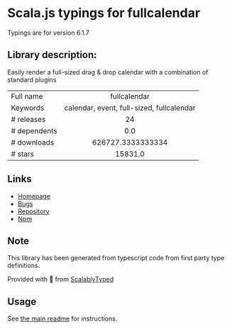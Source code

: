 
# Scala.js typings for fullcalendar

Typings are for version 6.1.7

## Library description:
Easily render a full-sized drag & drop calendar with a combination of standard plugins

|                    |                 |
| ------------------ | :-------------: |
| Full name          | fullcalendar |
| Keywords           | calendar, event, full-sized, fullcalendar |
| # releases         | 24 |
| # dependents       | 0.0 |
| # downloads        | 626727.3333333334 |
| # stars            | 15831.0 |

## Links
- [Homepage](https://fullcalendar.io/docs/initialize-globals)
- [Bugs](https://fullcalendar.io/reporting-bugs)
- [Repository](https://github.com/fullcalendar/fullcalendar)
- [Npm](https://www.npmjs.com/package/fullcalendar)
    


## Note
This library has been generated from typescript code from first party type definitions.

Provided with :purple_heart: from [ScalablyTyped](https://github.com/oyvindberg/ScalablyTyped)

## Usage
See [the main readme](../../readme.md) for instructions.


